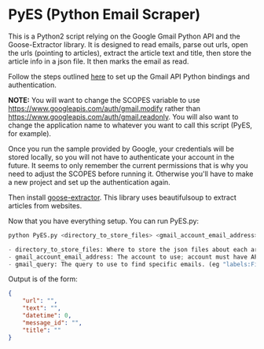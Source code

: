 # PyES (Python Email Scraper)

This is a Python2 script relying on the Google Gmail Python API and the Goose-Extractor library. It is designed to read emails, parse out urls, open the urls (pointing to articles), extract the article text and title, then store the article info in a json file. It then marks the email as read.

Follow the steps outlined [here](https://developers.google.com/gmail/api/quickstart/python) to set up the Gmail API Python bindings and authentication.

**NOTE:** You will want to change the SCOPES variable to use https://www.googleapis.com/auth/gmail.modify rather than https://www.googleapis.com/auth/gmail.readonly. You will also want to change the application name to whatever you want to call this script (PyES, for example).

Once you run the sample provided by Google, your credentials will be stored locally, so you will not have to authenticate your account in the future. It seems to only remember the current permissions that is why you need to adjust the SCOPES before running it. Otherwise you'll have to make a new project and set up the authentication again.

Then install [goose-extractor](https://pypi.python.org/pypi/goose-extractor/). This library uses beautifulsoup to extract articles from websites.

Now that you have everything setup. You can run PyES.py:

```python
python PyES.py <directory_to_store_files> <gmail_account_email_address> <gmail_query>

- directory_to_store_files: Where to store the json files about each article (eg. "C:\stuff")
- gmail_account_email_address: The account to use; account must have API enabled (eg. "apulverizer@gmail.com")
- gmail_query: The query to use to find specific emails. (eg "labels:Fire is:unread")

```

Output is of the form:

```json
{
	"url": "",
	"text": "",
	"datetime": 0,
	"message_id": "",
	"title": ""
}
```



